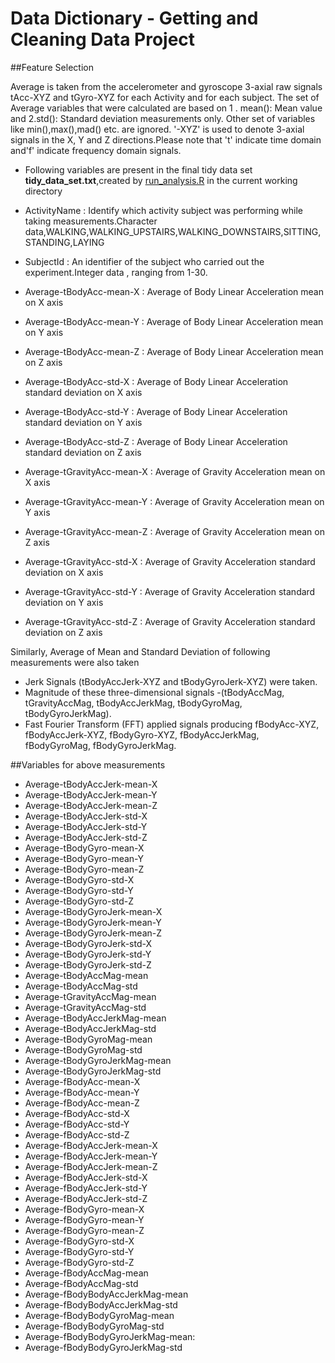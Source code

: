 Data Dictionary - Getting and Cleaning Data Project 
===================================================

##Feature Selection 

Average is taken from the accelerometer and gyroscope 3-axial raw signals tAcc-XYZ and tGyro-XYZ for each Activity and for each subject.
The set of Average variables that were calculated are based on 1 . mean(): Mean value and 2.std(): Standard deviation measurements only.
Other set of variables like min(),max(),mad() etc. are ignored.
'-XYZ' is used to denote 3-axial signals in the X, Y and Z directions.Please note that 't' indicate time domain and'f' indicate frequency domain signals.

* Following variables are present in the final tidy data set <b>tidy_data_set.txt</b>,created by <a href="https://github.com/Shrikant15/GettingCleaningData/blob/master/run_analysis.R/">run_analysis.R</a> in the current working directory
 
* ActivityName                        : Identify which activity subject was performing while taking measurements.Character data,WALKING,WALKING_UPSTAIRS,WALKING_DOWNSTAIRS,SITTING,STANDING,LAYING
* SubjectId                           : An identifier of the subject who carried out the experiment.Integer data , ranging from 1-30.  
* Average-tBodyAcc-mean-X             : Average of Body Linear Acceleration mean on X axis   
* Average-tBodyAcc-mean-Y			 : Average of Body Linear Acceleration mean on Y axis
* Average-tBodyAcc-mean-Z			 : Average of Body Linear Acceleration mean on Z axis
* Average-tBodyAcc-std-X              : Average of Body Linear Acceleration standard deviation on X axis
* Average-tBodyAcc-std-Y              : Average of Body Linear Acceleration standard deviation on Y axis
* Average-tBodyAcc-std-Z              : Average of Body Linear Acceleration standard deviation on Z axis
* Average-tGravityAcc-mean-X          : Average of Gravity Acceleration mean on X axis    
* Average-tGravityAcc-mean-Y          : Average of Gravity Acceleration mean on Y axis
* Average-tGravityAcc-mean-Z          : Average of Gravity Acceleration mean on Z axis
* Average-tGravityAcc-std-X           : Average of Gravity Acceleration standard deviation on X axis
* Average-tGravityAcc-std-Y           : Average of Gravity Acceleration standard deviation on Y axis
* Average-tGravityAcc-std-Z           : Average of Gravity Acceleration standard deviation on Z axis

Similarly, Average of Mean and Standard Deviation of following measurements were also taken  
* Jerk Signals (tBodyAccJerk-XYZ and tBodyGyroJerk-XYZ) were taken.  
* Magnitude of these three-dimensional signals -(tBodyAccMag, tGravityAccMag, tBodyAccJerkMag, tBodyGyroMag, tBodyGyroJerkMag).   
* Fast Fourier Transform (FFT) applied signals producing fBodyAcc-XYZ, fBodyAccJerk-XYZ, fBodyGyro-XYZ, fBodyAccJerkMag, fBodyGyroMag, fBodyGyroJerkMag.   

##Variables for above measurements
* Average-tBodyAccJerk-mean-X
* Average-tBodyAccJerk-mean-Y
* Average-tBodyAccJerk-mean-Z
* Average-tBodyAccJerk-std-X
* Average-tBodyAccJerk-std-Y
* Average-tBodyAccJerk-std-Z
* Average-tBodyGyro-mean-X
* Average-tBodyGyro-mean-Y
* Average-tBodyGyro-mean-Z
* Average-tBodyGyro-std-X
* Average-tBodyGyro-std-Y
* Average-tBodyGyro-std-Z
* Average-tBodyGyroJerk-mean-X
* Average-tBodyGyroJerk-mean-Y
* Average-tBodyGyroJerk-mean-Z
* Average-tBodyGyroJerk-std-X
* Average-tBodyGyroJerk-std-Y
* Average-tBodyGyroJerk-std-Z
* Average-tBodyAccMag-mean
* Average-tBodyAccMag-std
* Average-tGravityAccMag-mean
* Average-tGravityAccMag-std
* Average-tBodyAccJerkMag-mean
* Average-tBodyAccJerkMag-std
* Average-tBodyGyroMag-mean
* Average-tBodyGyroMag-std
* Average-tBodyGyroJerkMag-mean
* Average-tBodyGyroJerkMag-std
* Average-fBodyAcc-mean-X
* Average-fBodyAcc-mean-Y
* Average-fBodyAcc-mean-Z
* Average-fBodyAcc-std-X
* Average-fBodyAcc-std-Y
* Average-fBodyAcc-std-Z
* Average-fBodyAccJerk-mean-X
* Average-fBodyAccJerk-mean-Y
* Average-fBodyAccJerk-mean-Z
* Average-fBodyAccJerk-std-X
* Average-fBodyAccJerk-std-Y
* Average-fBodyAccJerk-std-Z
* Average-fBodyGyro-mean-X
* Average-fBodyGyro-mean-Y
* Average-fBodyGyro-mean-Z
* Average-fBodyGyro-std-X
* Average-fBodyGyro-std-Y
* Average-fBodyGyro-std-Z
* Average-fBodyAccMag-mean
* Average-fBodyAccMag-std
* Average-fBodyBodyAccJerkMag-mean
* Average-fBodyBodyAccJerkMag-std
* Average-fBodyBodyGyroMag-mean
* Average-fBodyBodyGyroMag-std
* Average-fBodyBodyGyroJerkMag-mean:
* Average-fBodyBodyGyroJerkMag-std
